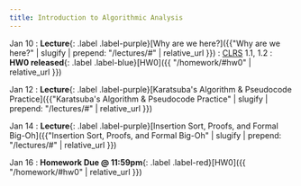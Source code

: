 ```yaml
---
title: Introduction to Algorithmic Analysis
---
```


Jan 10
: **Lecture**{: .label .label-purple}[Why are we here?]({{"Why are we here?" | slugify | prepend: "/lectures/#" | relative_url }})
  : [CLRS](https://edutechlearners.com/download/Introduction_to_algorithms-3rd%20Edition.pdf) 1.1, 1.2
: **HW0 released**{: .label .label-blue}[HW0]({{ "/homework/#hw0" | relative_url }})

Jan 12
: **Lecture**{: .label .label-purple}[Karatsuba's Algorithm & Pseudocode Practice]({{"Karatsuba's Algorithm & Pseudocode Practice" | slugify | prepend: "/lectures/#" | relative_url }})

Jan 14
: **Lecture**{: .label .label-purple}[Insertion Sort, Proofs, and Formal Big-Oh]({{"Insertion Sort, Proofs, and Formal Big-Oh" | slugify | prepend: "/lectures/#" | relative_url }})

Jan 16
: **Homework Due @ 11:59pm**{: .label .label-red}[HW0]({{ "/homework/#hw0" | relative_url }})